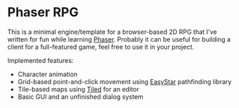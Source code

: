 # Phaser RPG
This is a minimal engine/template for a browser-based 2D RPG that I've written for fun while learning [Phaser](https://phaser.io/). Probably it can be useful for building a client for a full-featured game, feel free to use it in your project.

Implemented features:
* Character animation
* Grid-based point-and-click movement using [EasyStar](https://www.easystarjs.com/) pathfinding library
* Tile-based maps using [Tiled](https://www.mapeditor.org) for an editor
* Basic GUI and an unfinished dialog system
